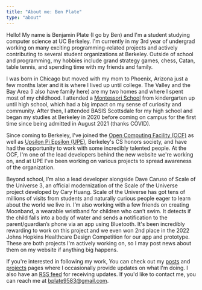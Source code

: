 ```yaml
---
title: "About me: Ben Plate"
type: "about"
---
```


Hello! My name is Benjamin Plate (I go by Ben) and I'm a student studying computer science at UC Berkeley. I'm currently in my 3rd year of undergrad working on many exciting programming-related projects and actively contributing to several student organizations at Berkeley. Outside of school and programming, my hobbies include grand strategy games, chess, Catan, table tennis, and spending time with my friends and family.

I was born in Chicago but moved with my mom to Phoenix, Arizona just a few months later and it is where I lived up until college. The Valley and the Bay Area (I also have family here) are my two homes and where I spent most of my childhood. I attended a [Montessori School](https://en.wikipedia.org/wiki/Montessori_education/) from kindergarten up until high school, which had a big impact on my sense of curiosity and community. After then, I attended BASIS Scottsdale for my high school and began my studies at Berkeley in 2020 before coming on campus for the first time since being admitted in August 2021 (thanks COVID).

Since coming to Berkeley, I've joined the [Open Computing Facility (OCF)](https://ocf.io/) as well as [Upsilon Pi Epsilon (UPE)](https://upe.berkeley.edu/), Berkeley's CS honors society, and have had the opportunity to work with some incredibly talented people. At the OCF, I'm one of the lead developers behind the new website we're working on, and at UPE I've been working on various projects to spread awareness of the organization.

Beyond school, I’m also a lead developer alongside Dave Caruso of Scale of the Universe 3, an official modernization of the Scale of the Universe project developed by Cary Huang. Scale of the Universe has got tens of millions of visits from students and naturally curious people eager to learn about the world we live in. I’m also working with a few friends on creating Moonband, a wearable wristband for children who can’t swim. It detects if the child falls into a body of water and sends a notification to the parent/guardian’s phone via an app using Bluetooth. It's been incredibly rewarding to work on this project and we even won 2nd place in the 2022 Johns Hopkins Healthcare Design Competition for our app and prototype. These are both projects I'm actively working on, so I may post news about them on my website if anything big happens.

If you're interested in following my work, You can check out my [posts](/posts/) and [projects](/projects/) pages where I occasionally provide updates on what I'm doing. I also have an [RSS feed](/index.xml) for receiving updates. If you'd like to contact me, you can reach me at [bplate9583@gmail.com](mailto:bplate9583@gmail.com).
